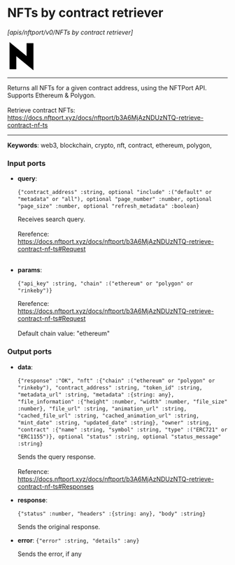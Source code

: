 # NFTs by contract retriever

_[apis/nftport/v0/NFTs by contract retriever]_

![icon](</assets/icons/352b98b2-6df6-4a21-93e1-a31cf5b9311d.png>)

---

Returns all NFTs for a given contract address, using the NFTPort API.<br>
Supports Ethereum & Polygon.<br>
<br>
Retrieve contract NFTs:<br>
https://docs.nftport.xyz/docs/nftport/b3A6MjAzNDUzNTQ-retrieve-contract-nf-ts<br>

---

__Keywords__: web3, blockchain, crypto, nft, contract, ethereum, polygon, 

### Input ports

* __query__: 
    ```
    {"contract_address" :string, optional "include" :("default" or "metadata" or "all"), optional "page_number" :number, optional "page_size" :number, optional "refresh_metadata" :boolean}
    ```

    Receives search query.<br>
    <br>
    Rerefence:<br>
    https://docs.nftport.xyz/docs/nftport/b3A6MjAzNDUzNTQ-retrieve-contract-nf-ts#Request<br>
    <br>


* __params__: 
    ```
    {"api_key" :string, "chain" :("ethereum" or "polygon" or "rinkeby")}
    ```

    Rerefence:<br>
    https://docs.nftport.xyz/docs/nftport/b3A6MjAzNDUzNTQ-retrieve-contract-nf-ts#Request<br>
    <br>
    Default chain value: "ethereum"<br>

### Output ports

* __data__: 
    ```
    {"response" :"OK", "nft" :{"chain" :("ethereum" or "polygon" or "rinkeby"), "contract_address" :string, "token_id" :string, "metadata_url" :string, "metadata" :{string: any}, "file_information" :{"height" :number, "width" :number, "file_size" :number}, "file_url" :string, "animation_url" :string, "cached_file_url" :string, "cached_animation_url" :string, "mint_date" :string, "updated_date" :string}, "owner" :string, "contract" :{"name" :string, "symbol" :string, "type" :("ERC721" or "ERC1155")}, optional "status" :string, optional "status_message" :string}
    ```

    Sends the query response.<br>
    <br>
    Reference:<br>
    https://docs.nftport.xyz/docs/nftport/b3A6MjAzNDUzNTQ-retrieve-contract-nf-ts#Responses<br>


* __response__: 
    ```
    {"status" :number, "headers" :{string: any}, "body" :string}
    ```

    Sends the original response.<br>


* __error__: ` {"error" :string, "details" :any} `

    Sends the error, if any<br>

